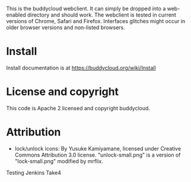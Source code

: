 This is the buddycloud webclient. It can simply be dropped into a web-enabled directory and should work.
The webclient is tested in current versions of Chrome, Safari and Firefox. Interfaces glitches might occur in older browser versions and non-listed browsers.

# Install

Install documentation is at https://buddycloud.org/wiki/Install

# License and copyright

This code is Apache 2 licensed and copyright buddycloud.

# Attribution

* lock/unlock icons: By Yusuke Kamiyamane, licensed under Creative Commons Attribution 3.0 license.  "unlock-small.png" is a version of "lock-small.png" modified by mrflix.

Testing Jenkins Take4